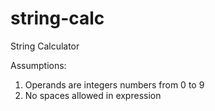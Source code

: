 # string-calc
String Calculator

Assumptions: 
1. Operands are integers numbers from 0 to 9 
2. No spaces allowed in expression
